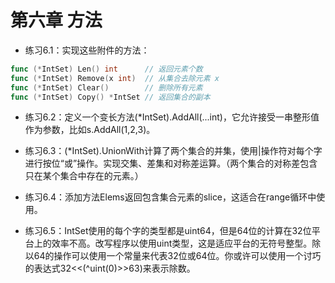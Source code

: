 # 第六章 方法

- 练习6.1：实现这些附件的方法：

```go
func (*IntSet) Len() int      // 返回元素个数
func (*IntSet) Remove(x int)  // 从集合去除元素 x
func (*IntSet) Clear()        // 删除所有元素
func (*IntSet) Copy() *IntSet // 返回集合的副本
```

- 练习6.2：定义一个变长方法(*IntSet).AddAll(...int)，它允许接受一串整形值作为参数，比如s.AddAll(1,2,3)。

- 练习6.3：(*IntSet).UnionWith计算了两个集合的并集，使用|操作符对每个字进行按位“或”操作。实现交集、差集和对称差运算。（两个集合的对称差包含只在某个集合中存在的元素。）

- 练习6.4：添加方法Elems返回包含集合元素的slice，这适合在range循环中使用。

- 练习6.5：IntSet使用的每个字的类型都是uint64，但是64位的计算在32位平台上的效率不高。改写程序以使用uint类型，这是适应平台的无符号整型。除以64的操作可以使用一个常量来代表32位或64位。你或许可以使用一个讨巧的表达式32<<(^uint(0)>>63)来表示除数。

